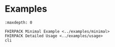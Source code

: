# Examples

```{toctree}
:maxdepth: 0

FHIRPACK Minimal Example <../examples/minimal>
FHIRPACK Detailed Usage <../examples/usage>
cli
```
